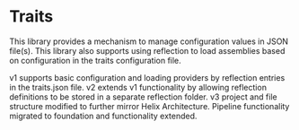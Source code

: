 # Traits

This library provides a mechanism to manage configuration values in JSON file(s). This library also supports using reflection to load assemblies based on configuration in the traits configuration file.

v1 supports basic configuration and loading providers by reflection entries in the traits.json file.
v2 extends v1 functionality by allowing reflection definitions to be stored in a separate reflection folder.
v3 project and file structure modified to further mirror Helix Architecture. Pipeline functionality migrated to foundation and functionality extended.
